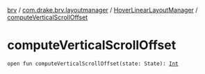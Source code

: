 [brv](../../index.md) / [com.drake.brv.layoutmanager](../index.md) / [HoverLinearLayoutManager](index.md) / [computeVerticalScrollOffset](./compute-vertical-scroll-offset.md)

# computeVerticalScrollOffset

`open fun computeVerticalScrollOffset(state: State): `[`Int`](https://kotlinlang.org/api/latest/jvm/stdlib/kotlin/-int/index.html)